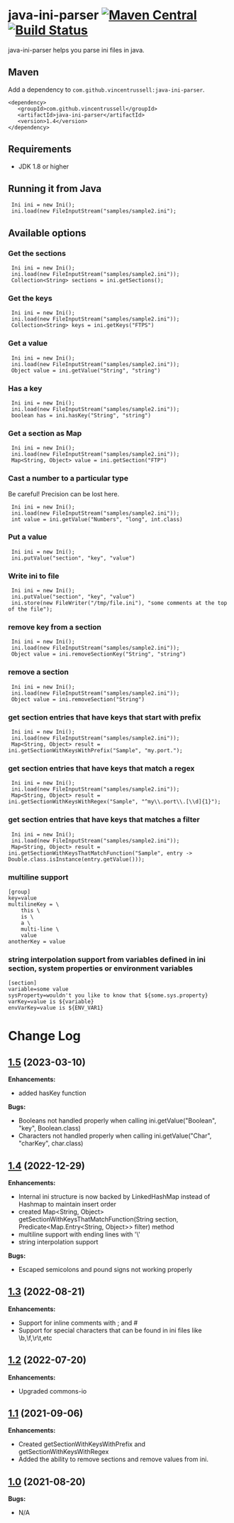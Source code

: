 # java-ini-parser [![Maven Central](https://img.shields.io/maven-central/v/com.github.vincentrussell/java-ini-parser.svg?label=Maven%20Central)](https://search.maven.org/search?q=g:%22com.github.vincentrussell%22%20AND%20a:%22java-ini-parser%22) [![Build Status](https://travis-ci.org/vincentrussell/java-ini-parser.svg?branch=master)](https://travis-ci.org/vincentrussell/java-ini-parser)

java-ini-parser helps you parse ini files in java.   

## Maven

Add a dependency to `com.github.vincentrussell:java-ini-parser`. 

```
<dependency>
   <groupId>com.github.vincentrussell</groupId>
   <artifactId>java-ini-parser</artifactId>
   <version>1.4</version>
</dependency>
```

## Requirements
- JDK 1.8 or higher

## Running it from Java

```
 Ini ini = new Ini();
 ini.load(new FileInputStream("samples/sample2.ini");
```

## Available options

### Get the sections

```
 Ini ini = new Ini();
 ini.load(new FileInputStream("samples/sample2.ini"));
 Collection<String> sections = ini.getSections();
```

### Get the keys

```
 Ini ini = new Ini();
 ini.load(new FileInputStream("samples/sample2.ini"));
 Collection<String> keys = ini.getKeys("FTPS")
```

### Get a value

```
 Ini ini = new Ini();
 ini.load(new FileInputStream("samples/sample2.ini"));
 Object value = ini.getValue("String", "string")
```

### Has a key

```
 Ini ini = new Ini();
 ini.load(new FileInputStream("samples/sample2.ini"));
 boolean has = ini.hasKey("String", "string")
```


### Get a section as Map

```
 Ini ini = new Ini();
 ini.load(new FileInputStream("samples/sample2.ini"));
 Map<String, Object> value = ini.getSection("FTP")
```

### Cast a number to a particular type

Be careful!  Precision can be lost here.
```
 Ini ini = new Ini();
 ini.load(new FileInputStream("samples/sample2.ini"));
 int value = ini.getValue("Numbers", "long", int.class)
```

### Put a value

```
 Ini ini = new Ini();
 ini.putValue("section", "key", "value")
```

### Write ini to file

```
 Ini ini = new Ini();
 ini.putValue("section", "key", "value")
 ini.store(new FileWriter("/tmp/file.ini"), "some comments at the top of the file");
```

### remove key from a section

```
 Ini ini = new Ini();
 ini.load(new FileInputStream("samples/sample2.ini"));
 Object value = ini.removeSectionKey("String", "string")
```
### remove a section

```
 Ini ini = new Ini();
 ini.load(new FileInputStream("samples/sample2.ini"));
 Object value = ini.removeSection("String")
```

### get section entries that have keys that start with prefix

```
 Ini ini = new Ini();
 ini.load(new FileInputStream("samples/sample2.ini"));
 Map<String, Object> result = ini.getSectionWithKeysWithPrefix("Sample", "my.port.");
```
### get section entries that have keys that match a regex

```
 Ini ini = new Ini();
 ini.load(new FileInputStream("samples/sample2.ini"));
 Map<String, Object> result = ini.getSectionWithKeysWithRegex("Sample", "^my\\.port\\.[\\d]{1}");
```

### get section entries that have keys that matches a filter

```
 Ini ini = new Ini();
 ini.load(new FileInputStream("samples/sample2.ini"));
 Map<String, Object> result = ini.getSectionWithKeysThatMatchFunction("Sample", entry -> Double.class.isInstance(entry.getValue()));
```

### multiline support

```
[group]
key=value
multilineKey = \
    this \
    is \
    a \
    multi-line \
    value
anotherKey = value
```

### string interpolation support from variables defined in ini section, system properties or environment variables

```
[section]
variable=some value
sysProperty=wouldn't you like to know that ${some.sys.property}
varKey=value is ${variable}
envVarKey=value is ${ENV_VAR1}
```

# Change Log

## [1.5](https://github.com/vincentrussell/java-ini-parser/tree/java-ini-parser-1.5) (2023-03-10)

**Enhancements:**

- added hasKey function

**Bugs:**

- Booleans not handled properly when calling ini.getValue("Boolean", "key", Boolean.class)
- Characters not handled properly when calling ini.getValue("Char", "charKey", char.class)

## [1.4](https://github.com/vincentrussell/java-ini-parser/tree/java-ini-parser-1.4) (2022-12-29)

**Enhancements:**

- Internal ini structure is now backed by LinkedHashMap instead of Hashmap to maintain insert order
- created Map<String, Object> getSectionWithKeysThatMatchFunction(String section, Predicate<Map.Entry<String, Object>> filter) method
- multiline support with ending lines with '\\'
- string interpolation support

**Bugs:**

- Escaped semicolons and pound signs not working properly

## [1.3](https://github.com/vincentrussell/java-ini-parser/tree/java-ini-parser-1.3) (2022-08-21)

**Enhancements:**

- Support for inline comments with ; and #
- Support for special characters that can be found in ini files like \b,\f,\r\t,etc

## [1.2](https://github.com/vincentrussell/java-ini-parser/tree/java-ini-parser-1.2) (2022-07-20)

**Enhancements:**

- Upgraded commons-io

## [1.1](https://github.com/vincentrussell/java-ini-parser/tree/java-ini-parser-1.1) (2021-09-06)

**Enhancements:**

- Created getSectionWithKeysWithPrefix and getSectionWithKeysWithRegex
- Added the ability to remove sections and remove values from ini.

## [1.0](https://github.com/vincentrussell/java-ini-parser/tree/java-ini-parser-1.0) (2021-08-20)

**Bugs:**

- N/A